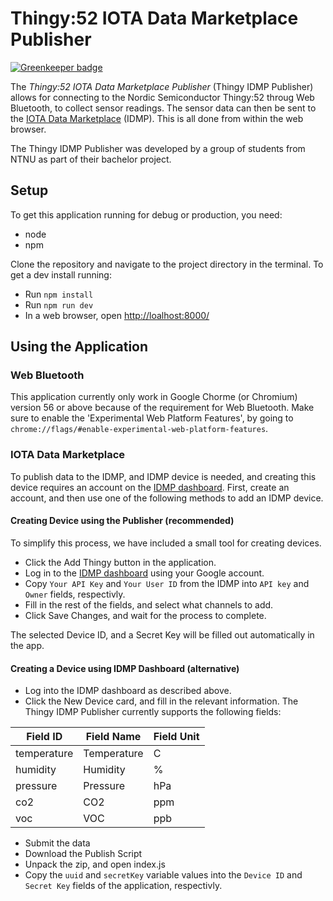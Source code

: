 # Thingy:52 IOTA Data Marketplace Publisher

[![Greenkeeper badge](https://badges.greenkeeper.io/NordicPlayground/Thingy52-IOTA-Data-Marketplace-Web-Bluetooth.svg)](https://greenkeeper.io/)

The *Thingy\:52 IOTA Data Marketplace Publisher* (Thingy IDMP
Publisher) allows for connecting to the Nordic Semiconductor
Thingy\:52 throug Web Bluetooth, to collect sensor readings. The
sensor data can then be sent to the
[IOTA Data Marketplace](https://data.iota.org/) (IDMP). This is all
done from within the web browser.

The Thingy IDMP Publisher was developed by a group of students from
NTNU as part of their bachelor project.

## Setup
To get this application running for debug or production, you need:

* node
* npm

Clone the repository and navigate to the project directory in the
terminal. To get a dev install running:

* Run `npm install`
* Run `npm run dev`
* In a web browser, open [http://loalhost:8000/](http://loalhost:8000/)

## Using the Application
### Web Bluetooth
This application currently only work in Google Chorme (or Chromium)
version 56 or above because of the requirement for Web
Bluetooth. Make sure to enable the 'Experimental Web Platform
Features', by going to `chrome://flags/#enable-experimental-web-platform-features`.

### IOTA Data Marketplace
To publish data to the IDMP, and IDMP device is needed, and creating
this device requires an account on the [IDMP dashboard](https://data.iota.org/dashboard).
First, create an account, and then use one of the following methods to
add an IDMP device.


#### Creating Device using the Publisher (recommended)
To simplify this process, we have included a small tool for creating
devices.

* Click the Add Thingy button in the application.
* Log in to the [IDMP dashboard](https://data.iota.org/dashboard)
  using your Google account.
* Copy `Your API Key` and `Your User ID` from the IDMP into `API key`
  and `Owner` fields, respectivly.
* Fill in the rest of the fields, and select what channels to
  add.
* Click Save Changes, and wait for the process to complete.

The selected Device ID, and a Secret Key will be filled
out automatically in the app.

#### Creating a Device using IDMP Dashboard (alternative)
* Log into the IDMP dashboard as described above.
* Click the New Device card, and fill in the relevant information. The
  Thingy IDMP Publisher currently supports the following fields:

| Field ID    | Field Name  | Field Unit |
|-------------|-------------|------------|
| temperature | Temperature | C          |
| humidity    | Humidity    | %          |
| pressure    | Pressure    | hPa        |
| co2         | CO2         | ppm        |
| voc         | VOC         | ppb        |

* Submit the data
* Download the Publish Script
* Unpack the zip, and open index.js
* Copy the `uuid` and `secretKey` variable values into the `Device ID`
  and `Secret Key` fields of the application, respectivly.
